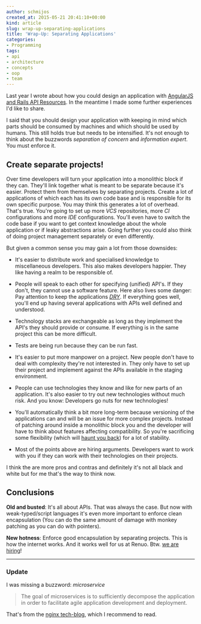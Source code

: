 ```yaml
---
author: schmijos
created_at: 2015-05-21 20:41:10+00:00
kind: article
slug: wrap-up-separating-applications
title: 'Wrap-Up: Separating Applications'
categories:
- Programming
tags:
- api
- architecture
- concepts
- oop
- team
---
```


Last year I wrote about how you could design an application with [AngularJS and Rails API Resources](/2014/08/13/angularjs-and-rails-4-api-resources/). In the meantime I made some further experiences I'd like to share.

I said that you should design your application with keeping in mind which parts should be consumed by machines and which should be used by humans. This still holds true but needs to be intensified. It's not enough to think about the buzzwords _separation of concern_ and _information expert_. You must enforce it.


## **Create separate projects!**


Over time developers will turn your application into a monolithic block if they can. They'll link together what is meant to be separate because it's easier. Protect them from themselves by separating projects. Create a lot of applications of which each has its own code base and is responsible for its own specific purpose. You may think this generates a lot of overhead. That's true. You're going to set up more _VCS_ repositories, more _CI_ configurations and more _IDE_ configurations. You'll even have to switch the code base if you want to get context knowledge about the whole application or if leaky abstractions arise. Going further you could also think of doing project management separately or even differently.

But given a common sense you may gain a lot from those downsides:



	
  * It's easier to distribute work and specialised knowledge to miscellaneous developers. This also makes developers happier. They like having a realm to be responsible of.

	
  * People will speak to each other for specifying (unified) API's. If they don't, they cannot use a software feature. Here also lives some danger: Pay attention to keep the applications _[DRY](https://en.wikipedia.org/wiki/Don't_repeat_yourself)_. If everything goes well, you'll end up having several applications with APIs well defined and understood.

	
  * Technology stacks are exchangeable as long as they implement the API's they should provide or consume. If everything is in the same project this can be more difficult.

	
  * Tests are being run because they can be run fast.

	
  * It's easier to put more manpower on a project. New people don't have to deal with complexity they're not interested in. They only have to set up their project and implement against the APIs available in the staging environment.

	
  * People can use technologies they know and like for new parts of an application. It's also easier to try out new technologies without much risk. And you know: Developers go nuts for new technologies!

	
  * You'll automatically think a bit more long-term because versioning of the applications can and will be an issue for more complex projects. Instead of patching around inside a monolithic block you and the developer will have to think about features affecting compatibility. So you're sacrificing some flexibility (which will [haunt you back](https://en.wikipedia.org/wiki/Technical_debt)) for a lot of stability.

	
  * Most of the points above are hiring arguments. Developers want to work with you if they can work with their technologies on their projects.


I think the are more pros and contras and definitely it's not all black and white but for me that's the way to think now.


## **Conclusions**


**Old and busted**: It's all about APIs. That was always the case. But now with weak-typed/script languages it's even more important to enforce clean encapsulation (You can do the same amount of damage with monkey patching as you can do with pointers).

**New hotness**: Enforce good encapsulation by separating projects. This is how the internet works. And it works well for us at Renuo. Btw. [we are hiring](https://www.renuo.ch/jobs/150426-ruby-on-rails-entwickler-job/)!



* * *





### 




### **Update**


I was missing a buzzword: _microservice_


<blockquote>The goal of microservices is to sufficiently decompose the application in order to facilitate agile application development and deployment.</blockquote>


That's from the [nginx tech-blog](https://nginx.com/blog/introduction-to-microservices), which I recommend to read.



